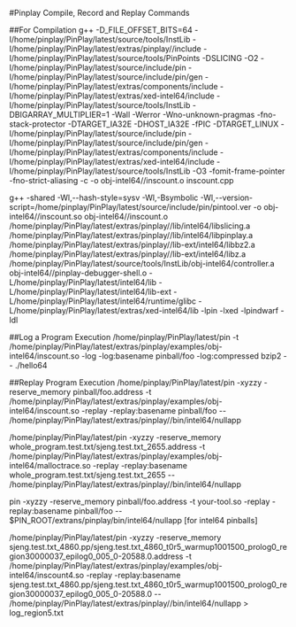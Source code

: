 #Pinplay Compile, Record and Replay Commands

##For Compilation
g++   -D_FILE_OFFSET_BITS=64 -I/home/pinplay/PinPlay/latest/source/tools/InstLib -I/home/pinplay/PinPlay/latest/extras/pinplay//include -I/home/pinplay/PinPlay/latest/source/tools/PinPoints -DSLICING   -O2    -I/home/pinplay/PinPlay/latest/source/include/pin -I/home/pinplay/PinPlay/latest/source/include/pin/gen -I/home/pinplay/PinPlay/latest/extras/components/include -I/home/pinplay/PinPlay/latest/extras/xed-intel64/include -I/home/pinplay/PinPlay/latest/source/tools/InstLib -DBIGARRAY_MULTIPLIER=1 -Wall -Werror -Wno-unknown-pragmas -fno-stack-protector -DTARGET_IA32E -DHOST_IA32E -fPIC -DTARGET_LINUX  -I/home/pinplay/PinPlay/latest/source/include/pin -I/home/pinplay/PinPlay/latest/source/include/pin/gen -I/home/pinplay/PinPlay/latest/extras/components/include -I/home/pinplay/PinPlay/latest/extras/xed-intel64/include -I/home/pinplay/PinPlay/latest/source/tools/InstLib -O3 -fomit-frame-pointer -fno-strict-aliasing    -c -o obj-intel64//inscount.o inscount.cpp

g++ -shared -Wl,--hash-style=sysv -Wl,-Bsymbolic -Wl,--version-script=/home/pinplay/PinPlay/latest/source/include/pin/pintool.ver    -o obj-intel64//inscount.so obj-intel64//inscount.o /home/pinplay/PinPlay/latest/extras/pinplay//lib/intel64/libslicing.a /home/pinplay/PinPlay/latest/extras/pinplay//lib/intel64/libpinplay.a /home/pinplay/PinPlay/latest/extras/pinplay//lib-ext/intel64/libbz2.a /home/pinplay/PinPlay/latest/extras/pinplay//lib-ext/intel64/libz.a /home/pinplay/PinPlay/latest/source/tools/InstLib/obj-intel64/controller.a obj-intel64//pinplay-debugger-shell.o  -L/home/pinplay/PinPlay/latest/intel64/lib -L/home/pinplay/PinPlay/latest/intel64/lib-ext -L/home/pinplay/PinPlay/latest/intel64/runtime/glibc -L/home/pinplay/PinPlay/latest/extras/xed-intel64/lib -lpin -lxed -lpindwarf -ldl


##Log a Program Execution
/home/pinplay/PinPlay/latest/pin -t /home/pinplay/PinPlay/latest/extras/pinplay/examples/obj-intel64/inscount.so -log -log:basename pinball/foo -log:compressed bzip2  -- ./hello64

##Replay Program Execution
/home/pinplay/PinPlay/latest/pin -xyzzy -reserve_memory pinball/foo.address -t /home/pinplay/PinPlay/latest/extras/pinplay/examples/obj-intel64/inscount.so -replay -replay:basename pinball/foo -- /home/pinplay/PinPlay/latest/extras/pinplay//bin/intel64/nullapp

/home/pinplay/PinPlay/latest/pin -xyzzy -reserve_memory whole_program.test.txt/sjeng.test.txt_2655.address -t /home/pinplay/PinPlay/latest/extras/pinplay/examples/obj-intel64/malloctrace.so -replay -replay:basename whole_program.test.txt/sjeng.test.txt_2655 -- /home/pinplay/PinPlay/latest/extras/pinplay//bin/intel64/nullapp

pin -xyzzy -reserve_memory pinball/foo.address -t your-tool.so
-replay -replay:basename pinball/foo -- $PIN_ROOT/extrans/pinplay/bin/intel64/nullapp
    [for intel64 pinballs]


/home/pinplay/PinPlay/latest/pin -xyzzy -reserve_memory sjeng.test.txt_4860.pp/sjeng.test.txt_4860_t0r5_warmup1001500_prolog0_region30000037_epilog0_005_0-20588.0.address -t /home/pinplay/PinPlay/latest/extras/pinplay/examples/obj-intel64/inscount4.so -replay -replay:basename sjeng.test.txt_4860.pp/sjeng.test.txt_4860_t0r5_warmup1001500_prolog0_region30000037_epilog0_005_0-20588.0 -- /home/pinplay/PinPlay/latest/extras/pinplay//bin/intel64/nullapp > log_region5.txt


